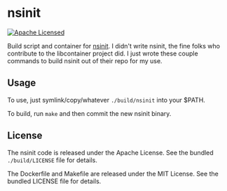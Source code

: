 nsinit
=======

[![Apache Licensed](http://img.shields.io/badge/license-MIT-green.svg)](https://tldrlegal.com/license/apache-license-2.0-(apache-2.0))

Build script and container for [nsinit](https://github.com/docker/libcontainer/nsinit). I didn't write nsinit, the fine folks who contribute to the libcontainer project did. I just wrote these couple commands to build nsinit out of their repo for my use.

## Usage

To use, just symlink/copy/whatever `./build/nsinit` into your $PATH.

To build, run `make` and then commit the new nsinit binary.

## License

The nsinit code is released under the Apache License. See the bundled `./build/LICENSE` file for details.

The Dockerfile and Makefile are released under the MIT License. See the bundled LICENSE file for details.

